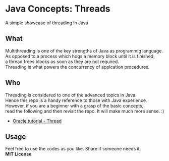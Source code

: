 # Java Concepts: Threads
A simple showcase of threading in Java
## What
Multithreading is one of the key strengths of Java as programmig language.  
As opposed to a process which hogs a memory block until it is finished,  
a thread frees blocks as soon as they are not required.  
Threading is what powers the concurrency of applcation procedures. 
## Who
Threading is considered to one of the advanced topics in Java.  
Hence this repo is a handy reference to those with Java experience. 
However, if you are a beginner with a grasp of the basic concepts,  
read the following and then revisit the repo. It will make much more sense. :)
- [Oracle tutorial - Thread](https://docs.oracle.com/javase/tutorial/essential/concurrency/runthread.html)
## Usage
Feel free to use the codes as you like. Share if someone needs it.  
**MIT License**
